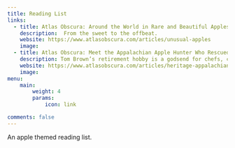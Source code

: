 ```yaml
---
title: Reading List
links:
  - title: Atlas Obscura: Around the World in Rare and Beautiful Apples
    description:  From the sweet to the offbeat. 
    website: https://www.atlasobscura.com/articles/unusual-apples
    image: 
  - title: Atlas Obscura: Meet the Appalachian Apple Hunter Who Rescued 1,000 ‘Lost’ Varieties
    description: Tom Brown’s retirement hobby is a godsend for chefs, conservationists, and cider. 
    website: https://www.atlasobscura.com/articles/heritage-appalachian-apples
    image: 
menu:
    main: 
        weight: 4
        params:
            icon: link

comments: false
---
```



An apple themed reading list.
